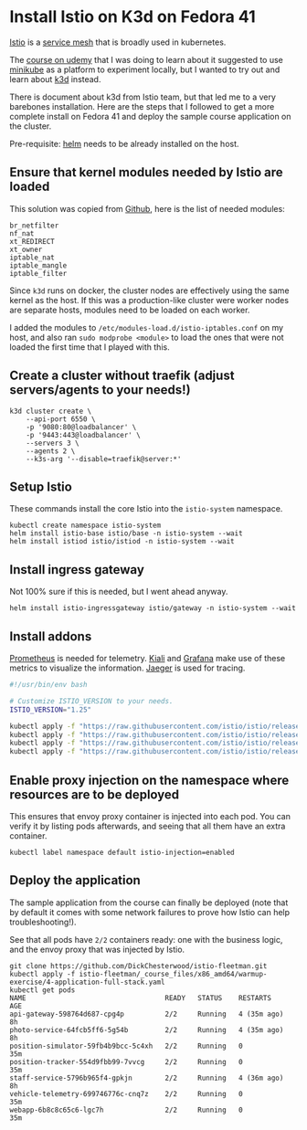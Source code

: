 # Install Istio on K3d on Fedora 41

[Istio][00] is a [service mesh][01] that is broadly used in kubernetes.

The [course on udemy][02] that I was doing to learn about it suggested to use
[minikube][04] as a platform to experiment locally, but I wanted to try out and
learn about [k3d][03] instead.

There is document about k3d from Istio team, but that led me to a very barebones
installation. Here are the steps that I followed to get a more complete install
on Fedora 41 and deploy the sample course application on the cluster.

Pre-requisite: [helm][05] needs to be already installed on the host.

## Ensure that kernel modules needed by Istio are loaded

This solution was copied from [Github][09], here is the list of needed modules:

```
br_netfilter
nf_nat
xt_REDIRECT
xt_owner
iptable_nat
iptable_mangle
iptable_filter
```

Since `k3d` runs on docker, the cluster nodes are effectively using the same kernel as the
host. If this was a production-like cluster were worker nodes are separate hosts, modules
need to be loaded on each worker.

I added the modules to `/etc/modules-load.d/istio-iptables.conf` on my host,
and also ran `sudo modprobe <module>` to load the ones that were not loaded the first
time that I played with this.

## Create a cluster without traefik (adjust servers/agents to your needs!)

```
k3d cluster create \
    --api-port 6550 \
    -p '9080:80@loadbalancer' \
    -p '9443:443@loadbalancer' \
    --servers 3 \
    --agents 2 \
    --k3s-arg '--disable=traefik@server:*'
```

## Setup Istio

These commands install the core Istio into the `istio-system` namespace.

```
kubectl create namespace istio-system
helm install istio-base istio/base -n istio-system --wait
helm install istiod istio/istiod -n istio-system --wait
```

## Install ingress gateway

Not 100% sure if this is needed, but I went ahead anyway.

```
helm install istio-ingressgateway istio/gateway -n istio-system --wait
```

## Install addons

[Prometheus][06] is needed for telemetry. [Kiali][07] and [Grafana][08] make use of these metrics
to visualize the information. [Jaeger][10] is used for tracing.


```bash
#!/usr/bin/env bash

# Customize ISTIO_VERSION to your needs.
ISTIO_VERSION="1.25"

kubectl apply -f "https://raw.githubusercontent.com/istio/istio/release-${ISTIO_VERSION}/samples/addons/prometheus.yaml"
kubectl apply -f "https://raw.githubusercontent.com/istio/istio/release-${ISTIO_VERSION}/samples/addons/kiali.yaml"
kubectl apply -f "https://raw.githubusercontent.com/istio/istio/release-${ISTIO_VERSION}/samples/addons/grafana.yaml"
kubectl apply -f "https://raw.githubusercontent.com/istio/istio/release-${ISTIO_VERSION}/samples/addons/jaeger.yaml"
```

## Enable proxy injection on the namespace where resources are to be deployed

This ensures that envoy proxy container is injected into each pod. You can verify it
by listing pods afterwards, and seeing that all them have an extra container.

```
kubectl label namespace default istio-injection=enabled
```

## Deploy the application

The sample application from the course can finally be deployed (note that by default
it comes with some network failures to prove how Istio can help troubleshooting!).

See that all pods have `2/2` containers ready: one with the business logic, and the envoy proxy that
was injected by Istio.

```
git clone https://github.com/DickChesterwood/istio-fleetman.git
kubectl apply -f istio-fleetman/_course_files/x86_amd64/warmup-exercise/4-application-full-stack.yaml
kubectl get pods
NAME                                  READY   STATUS    RESTARTS      AGE
api-gateway-598764d687-cpg4p          2/2     Running   4 (35m ago)   8h
photo-service-64fcb5ff6-5g54b         2/2     Running   4 (35m ago)   8h
position-simulator-59fb4b9bcc-5c4xh   2/2     Running   0             35m
position-tracker-554d9fbb99-7vvcg     2/2     Running   0             35m
staff-service-5796b965f4-gpkjn        2/2     Running   4 (36m ago)   8h
vehicle-telemetry-699746776c-cnq7z    2/2     Running   0             35m
webapp-6b8c8c65c6-lgc7h               2/2     Running   0             35m
```

[//]: # ( ------------------- references below this line ------------------- )

[00]: https://istio.io/
[01]: https://en.wikipedia.org/wiki/Service_mesh
[02]: https://www.udemy.com/course/istio-hands-on-for-kubernetes/
[03]: https://k3d.io/
[04]: https://minikube.sigs.k8s.io/docs/
[05]: https://helm.sh/
[06]: https://istio.io/latest/docs/ops/integrations/prometheus/
[07]: https://istio.io/latest/docs/ops/integrations/kiali/
[08]: https://istio.io/latest/docs/ops/integrations/grafana/
[09]: https://github.com/istio/istio/issues/44118#issuecomment-1486226384
[10]: https://istio.io/latest/docs/ops/integrations/jaeger/
